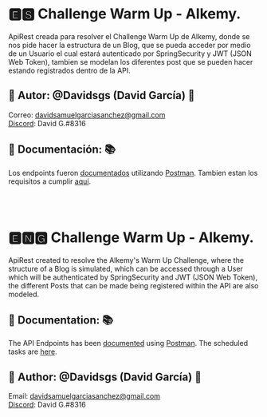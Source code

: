 # 🅴🆂 Challenge Warm Up - Alkemy.
ApiRest creada para resolver el Challenge Warm Up de Alkemy, donde se nos pide hacer la estructura de un Blog, que se pueda acceder por medio de un Usuario el 
cual estará autenticado por SpringSecurity y JWT (JSON Web Token), tambien se modelan los diferentes post que se pueden hacer estando registrados dentro de la API.

## 💬 Autor: @Davidsgs (David García) 💬
Correo: davidsamuelgarciasanchez@gmail.com<br />
[Discord](https://discord.com): David G.#8316

## 📖 Documentación: 📚
Los endpoints fueron [documentados](src/main/resources/documentation/blogAPIEndPoints.postman_collection.json) utilizando [Postman](https://www.postman.com).
Tambien estan los requisitos a cumplir [aquí](srt/main/resources/documentation/challenge.pdf).


<br />
<br />

# 🅴🅽🅶 Challenge Warm Up - Alkemy. 
ApiRest created to resolve the Alkemy's Warm Up Challenge, where the structure of a Blog is simulated, which can be accessed through a User which 
will be authenticated by SpringSecurity and JWT (JSON Web Token), the different Posts that can be made being registered within the API are also modeled. 

## 📖 Documentation: 📚
The API Endpoints has been [documented](src/main/resources/documentation/blogAPIEndPoints.postman_collection.json) using [Postman](https://www.postman.com).
The scheduled tasks are [here](src/main/resources/documentation/challenge.pdf).

## 💬 Author: @Davidsgs (David García) 💬
Email: davidsamuelgarciasanchez@gmail.com<br />
[Discord](https://discord.com): David G.#8316

